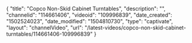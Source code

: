 {
    "title": "Copco Non-Skid Cabinet Turntables",
    "description": "",
    "channelid": "114661406",
    "videoid": "109996839",
    "date_created": "1502524023",
    "date_modified": "1504810730",
    "type": "captivate",
    "layout": "channelVideo",
    "url": "\/latest-videos\/copco-non-skid-cabinet-turntables\/114661406-109996839"
}